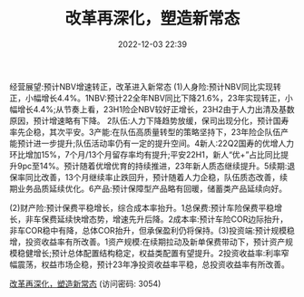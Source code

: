 ﻿---
title: 改革再深化，塑造新常态
date: 2022-12-03 22:39
tags:
- 保险行业
updated: 1970-01-01 08:00:00
---

经营展望:预计NBV增速转正，改革进入新常态
(1)人身险:预计NBV同比实现转正，小幅增长4.4%。1NBV:预计22全年NBV同比下降21.6%，23年实现转正，小幅增长4.4%;从节奏上看，23H1险企NBV较好正增长，23H2由于人力出清及基数原因，预计增速略有下降。
2队伍:人力下降趋势放缓，保司出现分化，预计国寿率先企稳，其次平安。3产能:在队伍高质量转型的策略坚持下，23年险企队伍产能预计进一步提升;队伍活动率仍有一定的提升空间。4新人:22Q2国寿的优增人力环比增加15%，7个月/13个月留存率均有提升;平安22H1，新人“优+”占比同比提升9pc至14%。预计随着优增优育的持续推进，23年新人质态继续提升。5续期:退保率同比改善，13个月继续率止跌回升，预计随着人力企稳，队伍质态改善，续期业务品质延续优化。6产品:预计保障型产品略有回暖，储蓄类产品延续向好。
<!-- more -->
(2)财产险:预计保费平稳增长，综合成本率抬升。1总保费:预计车险保费平稳增长，非车保费延续快增态势，增速先升后降。2成本率:预计车险COR边际抬升，非车COR稳中有降，总体COR抬升，但承保盈利仍将保持。(3)投资端:预计规模稳增，投资收益率有所改善。1资产规模:在续期拉动及新单保费带动下，预计资产规模稳健增长;预计总体配置结构稳定，权益类配置有望提升。2投资收益率:利率窄幅震荡，权益市场企稳，预计23年净投资收益率平稳，总投资收益率有所改善。

[改革再深化，塑造新常态](https://url12.ctfile.com/f/3948612-739736598-712b25?p=3054)
(访问密码: 3054)

